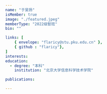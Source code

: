 ```yaml
---
name: "于旻扬"
isMember: true
image: "./featured.jpeg"
memberType: "2022级智班"
bio: ""

links: [
    { envelope: "flaricy@stu.pku.edu.cn" },
    { github : "flaricy"},
]
interests:
education:
  - degree: "本科"
    institution: "北京大学信息科学技术学院"

publications:

---
```


